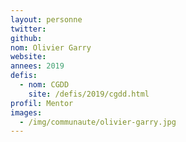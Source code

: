 ```yaml
---
layout: personne
twitter:
github:
nom: Olivier Garry
website:
annees: 2019
defis:
  - nom: CGDD
    site: /defis/2019/cgdd.html
profil: Mentor
images:
  - /img/communaute/olivier-garry.jpg
---
```

